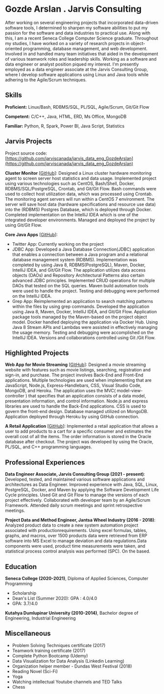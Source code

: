 # Gozde Arslan . Jarvis Consulting

After working on several engineering projects that incorporated data-driven software tools, I determined to sharpen my software abilities to put my passion for the software and data industries to practical use. Along with this, I am a recent Seneca College Computer Science graduate. Throughout my studies, I have worked on a variety of research projects in object-oriented programming, database management, and web development. Involved in and handled many team initiatives that aided in the development of various teamwork roles and leadership skills. Working as a software and data engineer or analyst position piqued my interest. I'm presently employed as a data engineer associate at the Jarvis Consulting Group, where I develop software applications using Linux and Java tools while adhering to the Agile/Scrum techniques.

## Skills

**Proficient:** Linux/Bash, RDBMS/SQL, PL/SQL, Agile/Scrum, Git/Git Flow

**Competent:** C/C++, Java, HTML, ERD, Ms Office, MongoDB

**Familiar:** Python, R, Spark, Power BI, Java Script, Statistics

## Jarvis Projects

Project source code: [https://github.com/jarviscanada/jarvis_data_eng_GozdeArslan](https://github.com/jarviscanada/jarvis_data_eng_GozdeArslan)


**Cluster Monitor** [[GitHub](https://github.com/jarviscanada/jarvis_data_eng_GozdeArslan/tree/master/linux_sql)]: Designed a Linux cluster hardware monitoring agent to screen server host statistics and data usage. Implemented project using various technologies such as CentOS, Bash/Shell, Docker, RDBMS/SQL/PostgreSQL, Crontab, and Git/Git Flow. Bash commands were used to collect host utilization data, which was processed using Crontab. The monitoring agent servers will run within a CentOS 7 environment. The server will save host data (hardware specifications and resource use data) into the (RDBMS) Postgres Database, which is deployed through  Docker. Completed implementation on the IntelliJ IDEA which is one of the integrated developer environments. Managed and deployed the project by using Git/Git Flow. 

**Core Java Apps** [[GitHub](https://github.com/jarviscanada/jarvis_data_eng_GozdeArslan/tree/master/core_java)]:
      
  -  Twitter App: Currently working on the project
  -  JDBC App: Developed a Java Database Connection(JDBC) application that enables a connection between a Java program and a relational database management system (RDBMS).  Implementation was completed by using  Java 8, RDBMS(PostgreSQL), Maven, Docker, IntelliJ IDEA, and Git/Git Flow.  The application utilizes data access objects (DAOs) and Repository Architectural Patterns also certain advanced JDBC principles. Implemented CRUD operations for multiple DAOs that tested on the SQL queries. Maven build automation tools were used to handle the project. Testing and debugging were performed on the IntelliJ IDEA.
  -  Grep App: Reimplemented an application to search matching patterns within the files by using grep commands. Developed the application using Java 8, Maven, Docker, IntelliJ IDEA, and Git/Git Flow. Application package tools managed by the Maven-based on the project object model. Docker handled deploying the application via Docker Hub. Using Java 8 Stream APIs and Lambdas were assisted in effectively managing the usage memory. Testing and debugging were accomplished on the IntelliJ IDEA. Versions and collaborations controlled using Git /Git Flow.


## Highlighted Projects
**Web App for Movie Streaming** [[GitHub](https://github.com/gzarslan/A-movie-website)]: Designed a movie streaming website with features such as movie listings, searching, registration and sign-in, and purchase. The project involves Back-End and Front-End applications. Multiple technologies are used when implementing that are JavaScript, Node.js, Express-Handlebars, CSS, Visual Studio Code, MongoDB, and Heroku. The application uses the MVC( model-view-controller ) that specifies that an application consists of a data model, presentation information, and control information. Node.js and express libraries are used to handle the Back-End applications. CSS is used to govern the front-end design. Database managed utilized on MongoDB. Application deployed through Heroku by using GitHub connection.

**A Retail Application** [[GitHub](https://github.com/gzarslan/Database-3/tree/main/assignment2)]: Implemented a retail application that allows a user to add products to a cart for a specific consumer and estimates the overall cost of all the items. The order information is stored in the Oracle database after checkout. The project was developed by using the Oracle, PL/SQL, and C++ programming languages.


## Professional Experiences

**Data Engineer Associate, Jarvis Consulting Group (2021 - present)**: Developed, tested, and maintained various software applications and architectures as Data Engineer. Improved experience with  Java, SQL, Linux, PostgreSQL,  Docker, and Maven by applying the Software Development Life Cycle principles. Used Git and Git Flow to manage the versions of each project effectively. Collaborated with developer team by an Agile/Scrum Framework. Attended daily scrum meetings and sprint retrospective meetings.

**Project Data and Method Engineer, Jantsa Wheel Industry (2016 - 2018)**: Analyzed product data to create a new system automation project associated with productionrequirements. Using excel formulas, tables, graphs, and macros, over 1500 products data were retrieved from ERP software into MS Excel to manage deviation and data regulations.Data components were used, product time measurements were taken, and statistical process control analysis was performed (SPC). On the based.


## Education
**Seneca College (2020-2021)**, Diploma of Applied Sciences, Computer Programming
- Scholarship
- Dean's List (Summer 2020): GPA : 4.0/4.0
- GPA: 3.7/4.0 

**Kutahya Dumlupinar University (2010-2014)**, Bachelor degree of Engineering, Industrial Engineering


## Miscellaneous
- Problem Solving Techniques certificate (2017)
- Teamwork training certificate  (2017)
- Complete Python Bootcamp (Udemy)
- Data Visualization for Data Analysis (Linkedin Learning)
- Organization helper member - Dundas West Festival (2018)
- Reading Novel (Sci-Fi)
- Yoga
- Watching intellectual Youtube channels and TED Talks
- Chess
